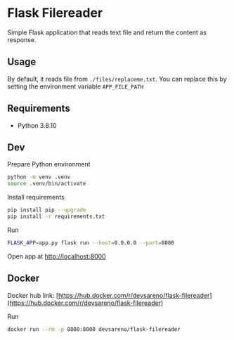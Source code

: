 # Flask Filereader
Simple Flask application that reads text file and return the content as response.

## Usage
By default, it reads file from `./files/replaceme.txt`. You can replace this by setting the environment variable `APP_FILE_PATH`

## Requirements
* Python 3.8.10

## Dev
Prepare Python environment
```sh
python -m venv .venv
source .venv/bin/activate
```

Install requirements
```sh
pip install pip --upgrade
pip install -r requirements.txt
```

Run
```sh
FLASK_APP=app.py flask run --host=0.0.0.0 --port=8000
```

Open app at [http://localhost:8000](http://localhost:8000)

## Docker
Docker hub link: [https://hub.docker.com/r/devsareno/flask-filereader](https://hub.docker.com/r/devsareno/flask-filereader)

Run
```sh
docker run --rm -p 8000:8000 devsareno/flask-filereader
```